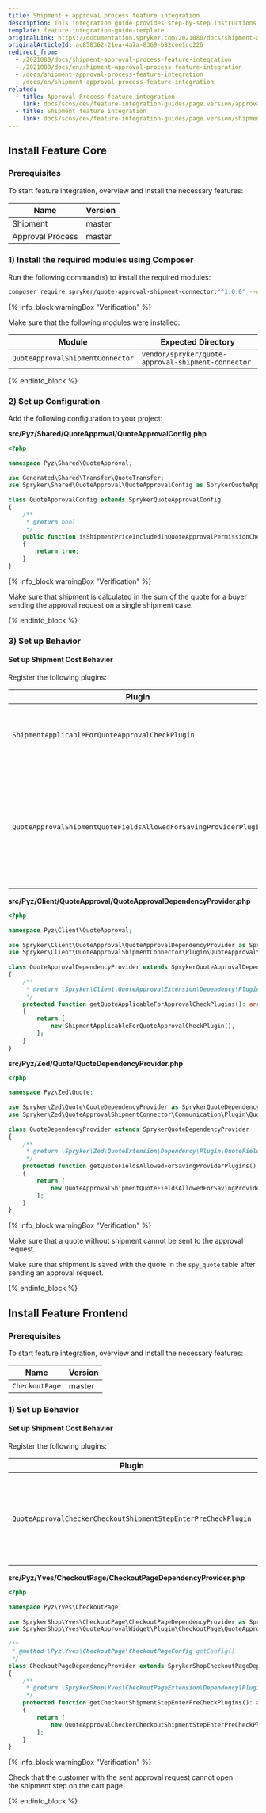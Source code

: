 ```yaml
---
title: Shipment + approval process feature integration
description: This integration guide provides step-by-step instructions on integrating Shipment and Approval Process connector in Spryker Commerce OS.
template: feature-integration-guide-template
originalLink: https://documentation.spryker.com/2021080/docs/shipment-approval-process-feature-integration
originalArticleId: ac858362-21ea-4a7a-8369-b82cee1cc226
redirect_from:
  - /2021080/docs/shipment-approval-process-feature-integration
  - /2021080/docs/en/shipment-approval-process-feature-integration
  - /docs/shipment-approval-process-feature-integration
  - /docs/en/shipment-approval-process-feature-integration
related:
  - title: Approval Process feature integration
    link: docs/scos/dev/feature-integration-guides/page.version/approval-process-feature-integration.html
  - title: Shipment feature integration
    link: docs/scos/dev/feature-integration-guides/page.version/shipment-feature-integration.html
---
```


## Install Feature Core

### Prerequisites

To start feature integration, overview and install the necessary features:

| Name | Version |
| --- | --- |
| Shipment | master |
| Approval Process | master |

### 1) Install the required modules using Composer
Run the following command(s) to install the required modules:

```bash
composer require spryker/quote-approval-shipment-connector:"^1.0.0" --update-with-dependencies
```
{% info_block warningBox "Verification" %}

Make sure that the following modules were installed:

|Module|Expected Directory|
| --- | --- |
| `QuoteApprovalShipmentConnector` | `vendor/spryker/quote-approval-shipment-connector` |

{% endinfo_block %}

### 2) Set up Configuration

Add the following configuration to your project:

**src/Pyz/Shared/QuoteApproval/QuoteApprovalConfig.php**

```php
<?php
 
namespace Pyz\Shared\QuoteApproval;
 
use Generated\Shared\Transfer\QuoteTransfer;
use Spryker\Shared\QuoteApproval\QuoteApprovalConfig as SprykerQuoteApprovalConfig;
 
class QuoteApprovalConfig extends SprykerQuoteApprovalConfig
{
    /**
     * @return bool
     */
    public function isShipmentPriceIncludedInQuoteApprovalPermissionCheck(): bool
    {
        return true;
    }
}
```

{% info_block warningBox "Verification" %}

Make sure that shipment is calculated in the sum of the quote for a buyer sending the approval request on a single shipment case.

{% endinfo_block %}

### 3) Set up Behavior

#### Set up Shipment Cost Behavior

Register the following plugins:

|Plugin |Specification |Prerequisites |Namespace|
| --- | --- | --- | --- |
| `ShipmentApplicableForQuoteApprovalCheckPlugin` | Checks if quote has all parameters required for shipment calculation. | None | `Spryker\Client\QuoteApprovalShipmentConnector\Plugin\QuoteApproval` |
| `QuoteApprovalShipmentQuoteFieldsAllowedForSavingProviderPlugin` | Gets the required shipment quote fields from the configuration if approval request is not canceled on a single shipment case. | None | `Spryker\Zed\QuoteApprovalShipmentConnector\Communication\Plugin\Quote` |

**src/Pyz/Client/QuoteApproval/QuoteApprovalDependencyProvider.php**

```php
<?php
 
namespace Pyz\Client\QuoteApproval;
 
use Spryker\Client\QuoteApproval\QuoteApprovalDependencyProvider as SprykerQuoteApprovalDependencyProvider;
use Spryker\Client\QuoteApprovalShipmentConnector\Plugin\QuoteApproval\ShipmentApplicableForQuoteApprovalCheckPlugin;
 
class QuoteApprovalDependencyProvider extends SprykerQuoteApprovalDependencyProvider
{
    /**
     * @return \Spryker\Client\QuoteApprovalExtension\Dependency\Plugin\QuoteApplicableForApprovalCheckPluginInterface[]
     */
    protected function getQuoteApplicableForApprovalCheckPlugins(): array
    {
        return [
            new ShipmentApplicableForQuoteApprovalCheckPlugin(),
        ];
    }
}
```

**src/Pyz/Zed/Quote/QuoteDependencyProvider.php**

```php
<?php
 
namespace Pyz\Zed\Quote;
 
use Spryker\Zed\Quote\QuoteDependencyProvider as SprykerQuoteDependencyProvider;
use Spryker\Zed\QuoteApprovalShipmentConnector\Communication\Plugin\Quote\QuoteApprovalShipmentQuoteFieldsAllowedForSavingProviderPlugin;
 
class QuoteDependencyProvider extends SprykerQuoteDependencyProvider
{
    /**
     * @return \Spryker\Zed\QuoteExtension\Dependency\Plugin\QuoteFieldsAllowedForSavingProviderPluginInterface[]
     */
    protected function getQuoteFieldsAllowedForSavingProviderPlugins(): array
    {
        return [
            new QuoteApprovalShipmentQuoteFieldsAllowedForSavingProviderPlugin(),
        ];
    }
}
```

{% info_block warningBox "Verification" %}

Make sure that a quote without shipment cannot be sent to the approval request.

Make sure that shipment is saved with the quote in the `spy_quote` table after sending an approval request.

{% endinfo_block %}

## Install Feature Frontend

### Prerequisites

To start feature integration, overview and install the necessary features:

|Name|Version |
| --- | --- |
| `CheckoutPage` | master |

### 1) Set up Behavior

#### Set up Shipment Cost Behavior

Register the following plugins:

|Plugin |Specification |Prerequisites |Namespace |
| --- | --- | --- | --- |
| `QuoteApprovalCheckerCheckoutShipmentStepEnterPreCheckPlugin` | Checks if the quote approval status is approved or waiting on the shipment step of the checkout. |None | `SprykerShop\Yves\QuoteApprovalWidget\Plugin\CheckoutPage` |

**src/Pyz/Yves/CheckoutPage/CheckoutPageDependencyProvider.php**

```php
<?php
  
namespace Pyz\Yves\CheckoutPage;
 
use SprykerShop\Yves\CheckoutPage\CheckoutPageDependencyProvider as SprykerShopCheckoutPageDependencyProvider;
use SprykerShop\Yves\QuoteApprovalWidget\Plugin\CheckoutPage\QuoteApprovalCheckerCheckoutShipmentStepEnterPreCheckPlugin;
 
/**
 * @method \Pyz\Yves\CheckoutPage\CheckoutPageConfig getConfig()
 */
class CheckoutPageDependencyProvider extends SprykerShopCheckoutPageDependencyProvider
{
    /**
     * @return \SprykerShop\Yves\CheckoutPageExtension\Dependency\Plugin\CheckoutShipmentStepEnterPreCheckPluginInterface[]
     */
    protected function getCheckoutShipmentStepEnterPreCheckPlugins(): array
    {
        return [
            new QuoteApprovalCheckerCheckoutShipmentStepEnterPreCheckPlugin(),
        ];
    }
}
```

{% info_block warningBox "Verification" %}

Check that the customer with the sent approval request cannot open the shipment step on the cart page.

{% endinfo_block %}
